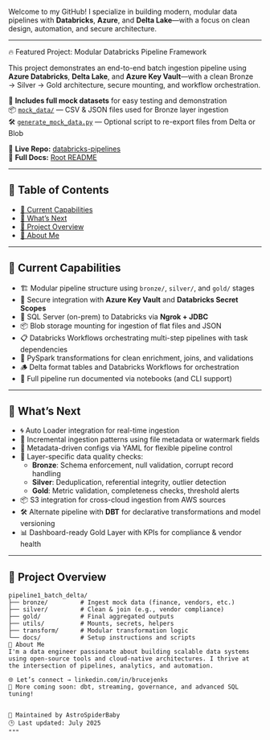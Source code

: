 Welcome to my GitHub! I specialize in building modern, modular data pipelines with **Databricks**, **Azure**, and **Delta Lake**—with a focus on clean design, automation, and secure architecture.

---

🔥 Featured Project: Modular Databricks Pipeline Framework

This project demonstrates an end-to-end batch ingestion pipeline using **Azure Databricks**, **Delta Lake**, and **Azure Key Vault**—with a clean Bronze → Silver → Gold architecture, secure mounting, and workflow orchestration.

🧪 **Includes full mock datasets** for easy testing and demonstration  
📦 [`mock_data/`](https://github.com/AstroSpiderBaby/databricks-pipelines/tree/main/mock_data) — CSV & JSON files used for Bronze layer ingestion  
🛠️ [`generate_mock_data.py`](https://github.com/AstroSpiderBaby/databricks-pipelines/blob/main/generate_mock_data.py) — Optional script to re-export files from Delta or Blob

🔗 **Live Repo:** [databricks-pipelines](https://github.com/AstroSpiderBaby/databricks-pipelines)  
📘 **Full Docs:** [Root README](https://github.com/AstroSpiderBaby/databricks-pipelines#-databricks-pipelines)

---

## 📑 Table of Contents

- [🔧 Current Capabilities](#-current-capabilities)
- [🚀 What’s Next](#-whats-next)
- [📁 Project Overview](#-project-overview)
- [🧠 About Me](#-about-me)

---

## 🔧 Current Capabilities

- 🏗️ Modular pipeline structure using `bronze/`, `silver/`, and `gold/` stages
- 🔐 Secure integration with **Azure Key Vault** and **Databricks Secret Scopes**
- 🔄 SQL Server (on-prem) to Databricks via **Ngrok + JDBC**  
- 📦 Blob storage mounting for ingestion of flat files and JSON
- 📋 Databricks Workflows orchestrating multi-step pipelines with task dependencies
- 🧩 PySpark transformations for clean enrichment, joins, and validations
- 🪵 Delta format tables and Databricks Workflows for orchestration
- 🧪 Full pipeline run documented via notebooks (and CLI support)

---

## 🚀 What’s Next

- 🌀 Auto Loader integration for real-time ingestion  
- 🔁 Incremental ingestion patterns using file metadata or watermark fields  
- 🔎 Metadata-driven configs via YAML for flexible pipeline control  
- 🧪 Layer-specific data quality checks:
  - **Bronze**: Schema enforcement, null validation, corrupt record handling  
  - **Silver**: Deduplication, referential integrity, outlier detection  
  - **Gold**: Metric validation, completeness checks, threshold alerts  
- 📦 S3 integration for cross-cloud ingestion from AWS sources  
- 🛠️ Alternate pipeline with **DBT** for declarative transformations and model versioning  
- 📊 Dashboard-ready Gold Layer with KPIs for compliance & vendor health


---

## 📁 Project Overview

```text
pipeline1_batch_delta/
├── bronze/         # Ingest mock data (finance, vendors, etc.)
├── silver/         # Clean & join (e.g., vendor compliance)
├── gold/           # Final aggregated outputs
├── utils/          # Mounts, secrets, helpers
├── transform/      # Modular transformation logic
└── docs/           # Setup instructions and scripts
🧠 About Me
I'm a data engineer passionate about building scalable data systems using open-source tools and cloud-native architectures. I thrive at the intersection of pipelines, analytics, and automation.

🌐 Let’s connect → linkedin.com/in/brucejenks
🐍 More coming soon: dbt, streaming, governance, and advanced SQL tuning!


🧪 Maintained by AstroSpiderBaby
🕒 Last updated: July 2025
"""
